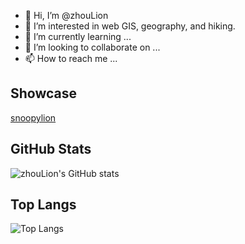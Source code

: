 - 👋 Hi, I’m @zhouLion
- 👀 I’m interested in web GIS, geography, and hiking.
- 🌱 I’m currently learning ...
- 💞️ I’m looking to collaborate on ...
- 📫 How to reach me ...

## Showcase
[snoopylion](https://snoopylion.netlify.app/3)

## GitHub Stats
![zhouLion's GitHub stats](https://github-readme-stats.vercel.app/api?username=zhouLion&show_icons=true)


## Top Langs
![Top Langs](https://github-readme-stats.vercel.app/api/top-langs/?username=zhouLion)


<!---
zhouLion/zhouLion is a ✨ special ✨ repository because its `README.md` (this file) appears on your GitHub profile.
You can click the Preview link to take a look at your changes.
--->
